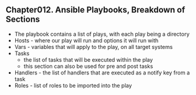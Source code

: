 
## Chapter012. Ansible Playbooks, Breakdown of Sections

* The playbook contains a list of plays, with each play being a directory
* Hosts - where our play will run and options it will run with
* Vars - variables that will apply to the play, on all target systems
* Tasks 
    * the list of tasks that will be executed within the play
    * this section can also be used for pre and post tasks
* Handlers - the list of handlers that are executed as a notify key from a task
* Roles - list of roles to be imported into the play

